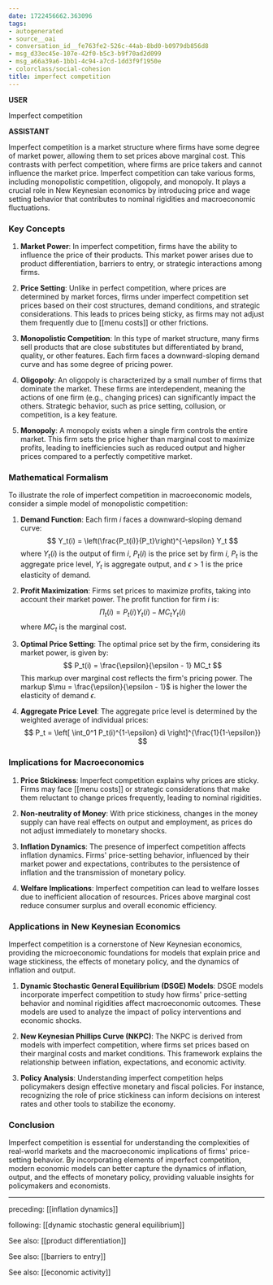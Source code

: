 ```yaml
---
date: 1722456662.363096
tags:
- autogenerated
- source__oai
- conversation_id__fe763fe2-526c-44ab-8bd0-b0979db856d8
- msg_d33ec45e-107e-42f0-b5c3-b9f70ad2d099
- msg_a66a39a6-1bb1-4c94-a7cd-1dd3f9f1950e
- colorclass/social-cohesion
title: imperfect competition
---
```


**USER**

Imperfect competition


**ASSISTANT**

Imperfect competition is a market structure where firms have some degree of market power, allowing them to set prices above marginal cost. This contrasts with perfect competition, where firms are price takers and cannot influence the market price. Imperfect competition can take various forms, including monopolistic competition, oligopoly, and monopoly. It plays a crucial role in New Keynesian economics by introducing price and wage setting behavior that contributes to nominal rigidities and macroeconomic fluctuations.

### Key Concepts

1. **Market Power**:
   In imperfect competition, firms have the ability to influence the price of their products. This market power arises due to product differentiation, barriers to entry, or strategic interactions among firms.

2. **Price Setting**:
   Unlike in perfect competition, where prices are determined by market forces, firms under imperfect competition set prices based on their cost structures, demand conditions, and strategic considerations. This leads to prices being sticky, as firms may not adjust them frequently due to [[menu costs]] or other frictions.

3. **Monopolistic Competition**:
   In this type of market structure, many firms sell products that are close substitutes but differentiated by brand, quality, or other features. Each firm faces a downward-sloping demand curve and has some degree of pricing power.

4. **Oligopoly**:
   An oligopoly is characterized by a small number of firms that dominate the market. These firms are interdependent, meaning the actions of one firm (e.g., changing prices) can significantly impact the others. Strategic behavior, such as price setting, collusion, or competition, is a key feature.

5. **Monopoly**:
   A monopoly exists when a single firm controls the entire market. This firm sets the price higher than marginal cost to maximize profits, leading to inefficiencies such as reduced output and higher prices compared to a perfectly competitive market.

### Mathematical Formalism

To illustrate the role of imperfect competition in macroeconomic models, consider a simple model of monopolistic competition:

1. **Demand Function**:
   Each firm $i$ faces a downward-sloping demand curve:
   $$
   Y_t(i) = \left(\frac{P_t(i)}{P_t}\right)^{-\epsilon} Y_t
   $$
   where $Y_t(i)$ is the output of firm $i$, $P_t(i)$ is the price set by firm $i$, $P_t$ is the aggregate price level, $Y_t$ is aggregate output, and $\epsilon > 1$ is the price elasticity of demand.

2. **Profit Maximization**:
   Firms set prices to maximize profits, taking into account their market power. The profit function for firm $i$ is:
   $$
   \Pi_t(i) = P_t(i) Y_t(i) - MC_t Y_t(i)
   $$
   where $MC_t$ is the marginal cost.

3. **Optimal Price Setting**:
   The optimal price set by the firm, considering its market power, is given by:
   $$
   P_t(i) = \frac{\epsilon}{\epsilon - 1} MC_t
   $$
   This markup over marginal cost reflects the firm's pricing power. The markup $\mu = \frac{\epsilon}{\epsilon - 1}$ is higher the lower the elasticity of demand $\epsilon$.

4. **Aggregate Price Level**:
   The aggregate price level is determined by the weighted average of individual prices:
   $$
   P_t = \left[ \int_0^1 P_t(i)^{1-\epsilon} di \right]^{\frac{1}{1-\epsilon}}
   $$

### Implications for Macroeconomics

1. **Price Stickiness**:
   Imperfect competition explains why prices are sticky. Firms may face [[menu costs]] or strategic considerations that make them reluctant to change prices frequently, leading to nominal rigidities.

2. **Non-neutrality of Money**:
   With price stickiness, changes in the money supply can have real effects on output and employment, as prices do not adjust immediately to monetary shocks.

3. **Inflation Dynamics**:
   The presence of imperfect competition affects inflation dynamics. Firms' price-setting behavior, influenced by their market power and expectations, contributes to the persistence of inflation and the transmission of monetary policy.

4. **Welfare Implications**:
   Imperfect competition can lead to welfare losses due to inefficient allocation of resources. Prices above marginal cost reduce consumer surplus and overall economic efficiency.

### Applications in New Keynesian Economics

Imperfect competition is a cornerstone of New Keynesian economics, providing the microeconomic foundations for models that explain price and wage stickiness, the effects of monetary policy, and the dynamics of inflation and output.

1. **Dynamic Stochastic General Equilibrium (DSGE) Models**:
   DSGE models incorporate imperfect competition to study how firms' price-setting behavior and nominal rigidities affect macroeconomic outcomes. These models are used to analyze the impact of policy interventions and economic shocks.

2. **New Keynesian Phillips Curve (NKPC)**:
   The NKPC is derived from models with imperfect competition, where firms set prices based on their marginal costs and market conditions. This framework explains the relationship between inflation, expectations, and economic activity.

3. **Policy Analysis**:
   Understanding imperfect competition helps policymakers design effective monetary and fiscal policies. For instance, recognizing the role of price stickiness can inform decisions on interest rates and other tools to stabilize the economy.

### Conclusion

Imperfect competition is essential for understanding the complexities of real-world markets and the macroeconomic implications of firms' price-setting behavior. By incorporating elements of imperfect competition, modern economic models can better capture the dynamics of inflation, output, and the effects of monetary policy, providing valuable insights for policymakers and economists.


---

preceding: [[inflation dynamics]]  


following: [[dynamic stochastic general equilibrium]]

See also: [[product differentiation]]


See also: [[barriers to entry]]


See also: [[economic activity]]